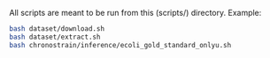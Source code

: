 All scripts are meant to be run from this (scripts/) directory.
Example:
```bash
bash dataset/download.sh
bash dataset/extract.sh
bash chronostrain/inference/ecoli_gold_standard_onlyu.sh
```